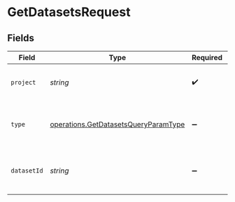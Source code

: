 # GetDatasetsRequest


## Fields

| Field                                                                                        | Type                                                                                         | Required                                                                                     | Description                                                                                  |
| -------------------------------------------------------------------------------------------- | -------------------------------------------------------------------------------------------- | -------------------------------------------------------------------------------------------- | -------------------------------------------------------------------------------------------- |
| `project`                                                                                    | *string*                                                                                     | :heavy_check_mark:                                                                           | Project ID associated with the datasets                                                      |
| `type`                                                                                       | [operations.GetDatasetsQueryParamType](../../models/operations/getdatasetsqueryparamtype.md) | :heavy_minus_sign:                                                                           | Type of the dataset - "evaluation" or "fine-tuning"                                          |
| `datasetId`                                                                                  | *string*                                                                                     | :heavy_minus_sign:                                                                           | Unique dataset ID for filtering specific dataset                                             |